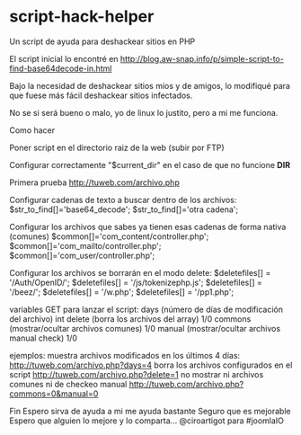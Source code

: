 script-hack-helper
==================

Un script de ayuda para deshackear sitios en PHP

El script inicial lo encontré en http://blog.aw-snap.info/p/simple-script-to-find-base64decode-in.html

Bajo la necesidad de deshackear sitios míos y de amigos, 
lo modifiqué para que fuese más fácil deshackear sitios infectados.

No se si será bueno o malo, yo de linux lo justito, pero a mi me funciona.

Como hacer

Poner script en el directorio raiz de la web (subir por FTP)

Configurar correctamente "$current_dir" en el caso de que no funcione   __DIR__

Primera prueba http://tuweb.com/archivo.php


Configurar cadenas de texto a buscar dentro de los archivos: 
$str_to_find[]='base64_decode';
$str_to_find[]='otra cadena';

Configurar los archivos que sabes ya tienen esas cadenas de forma nativa (comunes)
$common[]='com_content/controller.php';
$common[]='com_mailto/controller.php';
$common[]='com_user/controller.php';

Configurar los archivos se borrarán en el modo delete: 
$deletefiles[] = '/Auth/OpenID/';
$deletefiles[] = '/js/tokenizephp.js';
$deletefiles[] = '/beez/';
$deletefiles[] = '/w.php';
$deletefiles[] = '/pp1.php';

variables GET para lanzar el script:
days (número de días de modificación del archivo)  int
delete (borra los archivos del array)   1/0
commons (mostrar/ocultar archivos comunes)   1/0
manual (mostrar/ocultar archivos manual check) 1/0

ejemplos: 
muestra archivos modificados en los últimos 4 días:
http://tuweb.com/archivo.php?days=4
borra los archivos configurados en el script
http://tuweb.com/archivo.php?delete=1
no mostrar ni archivos comunes ni de checkeo manual
http://tuweb.com/archivo.php?commons=0&manual=0  


Fin
Espero sirva de ayuda a mi me ayuda bastante
Seguro que es mejorable
Espero que alguien lo mejore y lo comparta…
@ciroartigot para #joomlaIO



